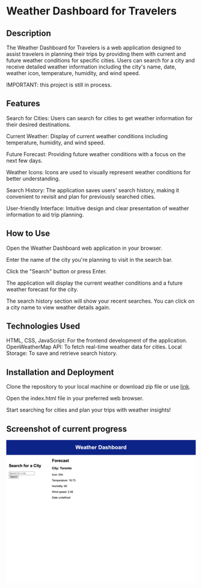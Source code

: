 # Weather Dashboard for Travelers

## Description

The Weather Dashboard for Travelers is a web application designed to assist travelers in planning their trips by providing them with current and future weather conditions for specific cities. Users can search for a city and receive detailed weather information including the city's name, date, weather icon, temperature, humidity, and wind speed.

IMPORTANT: this project is still in process.

## Features

Search for Cities: Users can search for cities to get weather information for their desired destinations.

Current Weather: Display of current weather conditions including temperature, humidity, and wind speed.

Future Forecast: Providing future weather conditions with a focus on the next few days.

Weather Icons: Icons are used to visually represent weather conditions for better understanding.

Search History: The application saves users' search history, making it convenient to revisit and plan for previously searched cities.

User-friendly Interface: Intuitive design and clear presentation of weather information to aid trip planning.


## How to Use

Open the Weather Dashboard web application in your browser.

Enter the name of the city you're planning to visit in the search bar.

Click the "Search" button or press Enter.

The application will display the current weather conditions and a future weather forecast for the city.

The search history section will show your recent searches. You can click on a city name to view weather details again.

## Technologies Used

HTML, CSS, JavaScript: For the frontend development of the application.
OpenWeatherMap API: To fetch real-time weather data for cities.
Local Storage: To save and retrieve search history.

## Installation and Deployment

Clone the repository to your local machine or download zip file or use [link](https://alexandrazykova.github.io/weather-dashboard/).

Open the index.html file in your preferred web browser.

Start searching for cities and plan your trips with weather insights!

## Screenshot of current progress

![srcreenshot](/assets/images/weather-dashboard-screenshot.png)